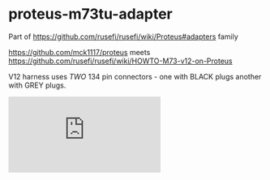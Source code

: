 # proteus-m73tu-adapter

Part of https://github.com/rusefi/rusefi/wiki/Proteus#adapters family

https://github.com/mck1117/proteus meets https://github.com/rusefi/rusefi/wiki/HOWTO-M73-v12-on-Proteus

V12 harness uses _TWO_ 134 pin connectors - one with BLACK plugs another with GREY plugs.


![x](https://rusefi.com/forum/download/file.php?id=8756)

